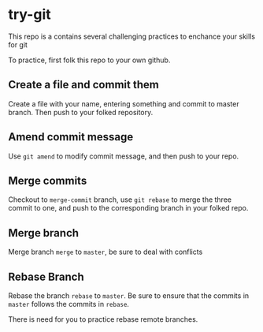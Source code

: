 # try-git

This repo is a contains several challenging practices to enchance your skills for git

To practice, first folk this repo to your own github.

## Create a file and commit them
Create a file with your name, entering something and commit to master branch.
Then push to your folked repository.

## Amend commit message
Use ```git amend``` to modify commit message, and then push to your repo.

## Merge commits
Checkout to ```merge-commit``` branch, use ```git rebase``` to merge the three commit to one,
and push to the corresponding branch in your folked repo.

## Merge branch
Merge branch ```merge``` to ```master```, be sure to deal with conflicts

## Rebase Branch
Rebase the branch ```rebase``` to ```master```. Be sure to ensure that the commits in
```master``` follows the commits in ```rebase```.

There is need for you to practice rebase remote branches.
